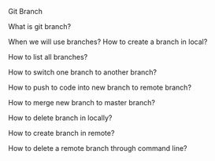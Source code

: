 Git Branch

What is git branch?

When we will use branches?
How to create a branch in local?

How to list all branches?

How to switch one branch to another branch?

How to push to code into new branch to remote branch?

How to merge new branch to master branch?

How to delete branch in locally?

How to create branch in remote?

How to delete a remote branch through command line?
